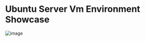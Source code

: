 # Ubuntu Server Vm Environment Showcase


![image](https://github.com/Applepancakes/UbServer/assets/158091426/b321088f-df9a-41b4-9222-e1be7d95fe81)

